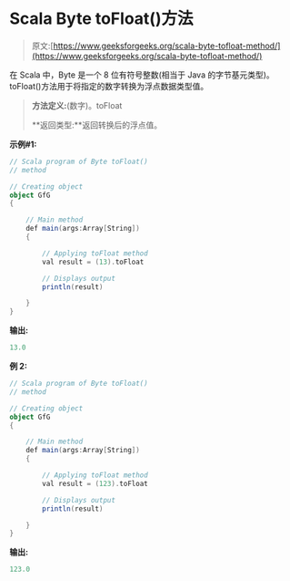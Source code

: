 # Scala Byte toFloat()方法

> 原文:[https://www.geeksforgeeks.org/scala-byte-tofloat-method/](https://www.geeksforgeeks.org/scala-byte-tofloat-method/)

在 Scala 中，Byte 是一个 8 位有符号整数(相当于 Java 的字节基元类型)。toFloat()方法用于将指定的数字转换为浮点数据类型值。

> **方法定义:**(数字)。toFloat
> 
> **返回类型:**返回转换后的浮点值。

**示例#1:**

```scala
// Scala program of Byte toFloat() 
// method 

// Creating object 
object GfG 
{ 

    // Main method 
    def main(args:Array[String]) 
    { 

        // Applying toFloat method 
        val result = (13).toFloat

        // Displays output 
        println(result) 

    } 
} 
```

**输出:**

```scala
13.0

```

**例 2:**

```scala
// Scala program of Byte toFloat() 
// method 

// Creating object 
object GfG 
{ 

    // Main method 
    def main(args:Array[String]) 
    { 

        // Applying toFloat method 
        val result = (123).toFloat

        // Displays output 
        println(result) 

    } 
} 
```

**输出:**

```scala
123.0

```